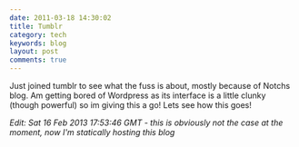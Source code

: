 ```yaml
---
date: 2011-03-18 14:30:02
title: Tumblr
category: tech
keywords: blog
layout: post
comments: true
---
```




Just joined tumblr to see what the fuss is about, mostly because of Notchs blog. Am getting bored of Wordpress as its interface is a little clunky (though powerful) so im giving this a go!
Lets see how this goes!

*Edit: Sat 16 Feb 2013 17:53:46 GMT - this is obviously not the case at the moment, now I'm statically hosting this blog*

